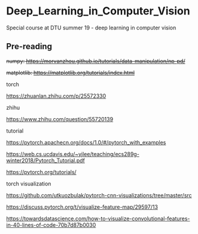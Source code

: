 # Deep_Learning_in_Computer_Vision
Special course at DTU summer 19 - deep learning in computer vision

## Pre-reading
~~numpy: https://morvanzhou.github.io/tutorials/data-manipulation/np-pd/~~

~~matplotlib: https://matplotlib.org/tutorials/index.html~~

torch

https://zhuanlan.zhihu.com/p/25572330

zhihu

https://www.zhihu.com/question/55720139

tutorial

https://pytorch.apachecn.org/docs/1.0/#/pytorch_with_examples

https://web.cs.ucdavis.edu/~yjlee/teaching/ecs289g-winter2018/Pytorch_Tutorial.pdf

https://pytorch.org/tutorials/

torch visualization

https://github.com/utkuozbulak/pytorch-cnn-visualizations/tree/master/src

https://discuss.pytorch.org/t/visualize-feature-map/29597/13

https://towardsdatascience.com/how-to-visualize-convolutional-features-in-40-lines-of-code-70b7d87b0030
